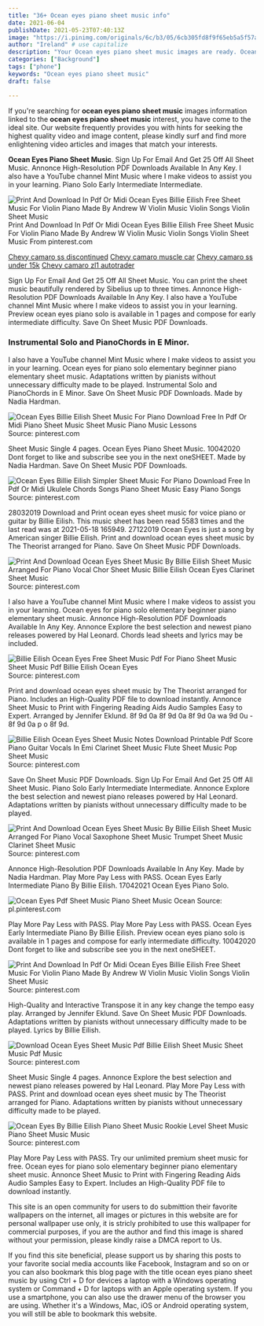```yaml
---
title: "36+ Ocean eyes piano sheet music info"
date: 2021-06-04
publishDate: 2021-05-23T07:40:13Z
image: "https://i.pinimg.com/originals/6c/b3/05/6cb305fd8f9f65eb5a5f57a82df83bb7.png"
author: "Ireland" # use capitalize
description: "Your Ocean eyes piano sheet music images are ready. Ocean eyes piano sheet music are a topic that is being searched for and liked by netizens today. You can Get the Ocean eyes piano sheet music files here. Find and Download all royalty-free photos and vectors."
categories: ["Background"]
tags: ["phone"]
keywords: "Ocean eyes piano sheet music"
draft: false

---
```


If you're searching for **ocean eyes piano sheet music** images information linked to the **ocean eyes piano sheet music** interest, you have come to the ideal  site.  Our website frequently  provides you with  hints  for seeking  the highest  quality video and image  content, please kindly surf and find more enlightening video articles and images  that match your interests.

**Ocean Eyes Piano Sheet Music**. Sign Up For Email And Get 25 Off All Sheet Music. Annonce High-Resolution PDF Downloads Available In Any Key. I also have a YouTube channel Mint Music where I make videos to assist you in your learning. Piano Solo Early Intermediate Intermediate.

![Print And Download In Pdf Or Midi Ocean Eyes Billie Eilish Free Sheet Music For Violin Piano Made By Andrew W Violin Music Violin Songs Violin Sheet Music](https://i.pinimg.com/originals/c2/c5/69/c2c5690f5a056b9c7a9f9185996c1429.png "Print And Download In Pdf Or Midi Ocean Eyes Billie Eilish Free Sheet Music For Violin Piano Made By Andrew W Violin Music Violin Songs Violin Sheet Music")
Print And Download In Pdf Or Midi Ocean Eyes Billie Eilish Free Sheet Music For Violin Piano Made By Andrew W Violin Music Violin Songs Violin Sheet Music From pinterest.com

[Chevy camaro ss discontinued](/chevy-camaro-ss-discontinued/)
[Chevy camaro muscle car](/chevy-camaro-muscle-car/)
[Chevy camaro ss under 15k](/chevy-camaro-ss-under-15k/)
[Chevy camaro zl1 autotrader](/chevy-camaro-zl1-autotrader/)

Sign Up For Email And Get 25 Off All Sheet Music. You can print the sheet music beautifully rendered by Sibelius up to three times. Annonce High-Resolution PDF Downloads Available In Any Key. I also have a YouTube channel Mint Music where I make videos to assist you in your learning. Preview ocean eyes piano solo is available in 1 pages and compose for early intermediate difficulty. Save On Sheet Music PDF Downloads.

### Instrumental Solo and PianoChords in E Minor.

I also have a YouTube channel Mint Music where I make videos to assist you in your learning. Ocean eyes for piano solo elementary beginner piano elementary sheet music. Adaptations written by pianists without unnecessary difficulty made to be played. Instrumental Solo and PianoChords in E Minor. Save On Sheet Music PDF Downloads. Made by Nadia Hardman.


![Ocean Eyes Billie Eilish Sheet Music For Piano Download Free In Pdf Or Midi Piano Sheet Music Sheet Music Piano Music Lessons](https://i.pinimg.com/originals/80/69/62/8069623eb633f0e1250b0ce0b7b3d574.png "Ocean Eyes Billie Eilish Sheet Music For Piano Download Free In Pdf Or Midi Piano Sheet Music Sheet Music Piano Music Lessons")
Source: pinterest.com

Sheet Music Single 4 pages. Ocean Eyes Piano Sheet Music. 10042020 Dont forget to like and subscribe see you in the next oneSHEET. Made by Nadia Hardman. Save On Sheet Music PDF Downloads.

![Ocean Eyes Billie Eilish Simpler Sheet Music For Piano Download Free In Pdf Or Midi Ukulele Chords Songs Piano Sheet Music Easy Piano Songs](https://i.pinimg.com/originals/f1/7e/83/f17e832787a2e6faaa8f4aabd1c1a638.png "Ocean Eyes Billie Eilish Simpler Sheet Music For Piano Download Free In Pdf Or Midi Ukulele Chords Songs Piano Sheet Music Easy Piano Songs")
Source: pinterest.com

28032019 Download and Print ocean eyes sheet music for voice piano or guitar by Billie Eilish. This music sheet has been read 5583 times and the last read was at 2021-05-18 165949. 27122019 Ocean Eyes is just a song by American singer Billie Eilish. Print and download ocean eyes sheet music by The Theorist arranged for Piano. Save On Sheet Music PDF Downloads.

![Print And Download Ocean Eyes Sheet Music By Billie Eilish Sheet Music Arranged For Piano Vocal Chor Sheet Music Billie Eilish Ocean Eyes Clarinet Sheet Music](https://i.pinimg.com/originals/23/94/a2/2394a2f7e7fa040a4a5181caa44dc965.gif "Print And Download Ocean Eyes Sheet Music By Billie Eilish Sheet Music Arranged For Piano Vocal Chor Sheet Music Billie Eilish Ocean Eyes Clarinet Sheet Music")
Source: pinterest.com

I also have a YouTube channel Mint Music where I make videos to assist you in your learning. Ocean eyes for piano solo elementary beginner piano elementary sheet music. Annonce High-Resolution PDF Downloads Available In Any Key. Annonce Explore the best selection and newest piano releases powered by Hal Leonard. Chords lead sheets and lyrics may be included.

![Billie Eilish Ocean Eyes Free Sheet Music Pdf For Piano Sheet Music Sheet Music Pdf Billie Eilish Ocean Eyes](https://i.pinimg.com/originals/d4/5b/64/d45b646ae84f8c8fc2cfdf89670b9fb4.png "Billie Eilish Ocean Eyes Free Sheet Music Pdf For Piano Sheet Music Sheet Music Pdf Billie Eilish Ocean Eyes")
Source: pinterest.com

Print and download ocean eyes sheet music by The Theorist arranged for Piano. Includes an High-Quality PDF file to download instantly. Annonce Sheet Music to Print with Fingering Reading Aids Audio Samples Easy to Expert. Arranged by Jennifer Eklund. 8f 9d 0a 8f 9d 0a 8f 9d 0a wa 9d 0u - 8f 9d 0a p o 8f 9d.

![Billie Eilish Ocean Eyes Sheet Music Notes Download Printable Pdf Score Piano Guitar Vocals In Emi Clarinet Sheet Music Flute Sheet Music Pop Sheet Music](https://i.pinimg.com/originals/43/61/f2/4361f259d0067427d448b4dd17fdbbda.png "Billie Eilish Ocean Eyes Sheet Music Notes Download Printable Pdf Score Piano Guitar Vocals In Emi Clarinet Sheet Music Flute Sheet Music Pop Sheet Music")
Source: pinterest.com

Save On Sheet Music PDF Downloads. Sign Up For Email And Get 25 Off All Sheet Music. Piano Solo Early Intermediate Intermediate. Annonce Explore the best selection and newest piano releases powered by Hal Leonard. Adaptations written by pianists without unnecessary difficulty made to be played.

![Print And Download Ocean Eyes Sheet Music By Billie Eilish Sheet Music Arranged For Piano Vocal Saxophone Sheet Music Trumpet Sheet Music Clarinet Sheet Music](https://i.pinimg.com/originals/77/0e/a8/770ea8e81f215c98a892a4464f9a3f7d.gif "Print And Download Ocean Eyes Sheet Music By Billie Eilish Sheet Music Arranged For Piano Vocal Saxophone Sheet Music Trumpet Sheet Music Clarinet Sheet Music")
Source: pinterest.com

Annonce High-Resolution PDF Downloads Available In Any Key. Made by Nadia Hardman. Play More Pay Less with PASS. Ocean Eyes Early Intermediate Piano By Billie Eilish. 17042021 Ocean Eyes Piano Solo.

![Ocean Eyes Pdf Sheet Music Piano Sheet Music Ocean](https://i.pinimg.com/originals/8a/8f/6e/8a8f6e71941c7c2c9c0bf63ef65e12a4.png "Ocean Eyes Pdf Sheet Music Piano Sheet Music Ocean")
Source: pl.pinterest.com

Play More Pay Less with PASS. Play More Pay Less with PASS. Ocean Eyes Early Intermediate Piano By Billie Eilish. Preview ocean eyes piano solo is available in 1 pages and compose for early intermediate difficulty. 10042020 Dont forget to like and subscribe see you in the next oneSHEET.

![Print And Download In Pdf Or Midi Ocean Eyes Billie Eilish Free Sheet Music For Violin Piano Made By Andrew W Violin Music Violin Songs Violin Sheet Music](https://i.pinimg.com/originals/c2/c5/69/c2c5690f5a056b9c7a9f9185996c1429.png "Print And Download In Pdf Or Midi Ocean Eyes Billie Eilish Free Sheet Music For Violin Piano Made By Andrew W Violin Music Violin Songs Violin Sheet Music")
Source: pinterest.com

High-Quality and Interactive Transpose it in any key change the tempo easy play. Arranged by Jennifer Eklund. Save On Sheet Music PDF Downloads. Adaptations written by pianists without unnecessary difficulty made to be played. Lyrics by Billie Eilish.

![Download Ocean Eyes Sheet Music Pdf Billie Eilish Sheet Music Sheet Music Pdf Music](https://i.pinimg.com/originals/30/21/a0/3021a0b76b93244326e4ebd0c58fa6d0.png "Download Ocean Eyes Sheet Music Pdf Billie Eilish Sheet Music Sheet Music Pdf Music")
Source: pinterest.com

Sheet Music Single 4 pages. Annonce Explore the best selection and newest piano releases powered by Hal Leonard. Play More Pay Less with PASS. Print and download ocean eyes sheet music by The Theorist arranged for Piano. Adaptations written by pianists without unnecessary difficulty made to be played.

![Ocean Eyes By Billie Eilish Piano Sheet Music Rookie Level Sheet Music Piano Sheet Music Music](https://i.pinimg.com/originals/6c/b3/05/6cb305fd8f9f65eb5a5f57a82df83bb7.png "Ocean Eyes By Billie Eilish Piano Sheet Music Rookie Level Sheet Music Piano Sheet Music Music")
Source: pinterest.com

Play More Pay Less with PASS. Try our unlimited premium sheet music for free. Ocean eyes for piano solo elementary beginner piano elementary sheet music. Annonce Sheet Music to Print with Fingering Reading Aids Audio Samples Easy to Expert. Includes an High-Quality PDF file to download instantly.

This site is an open community for users to do submittion their favorite wallpapers on the internet, all images or pictures in this website are for personal wallpaper use only, it is stricly prohibited to use this wallpaper for commercial purposes, if you are the author and find this image is shared without your permission, please kindly raise a DMCA report to Us.

If you find this site beneficial, please support us by sharing this posts to your favorite social media accounts like Facebook, Instagram and so on or you can also bookmark this blog page with the title ocean eyes piano sheet music by using Ctrl + D for devices a laptop with a Windows operating system or Command + D for laptops with an Apple operating system. If you use a smartphone, you can also use the drawer menu of the browser you are using. Whether it's a Windows, Mac, iOS or Android operating system, you will still be able to bookmark this website.
